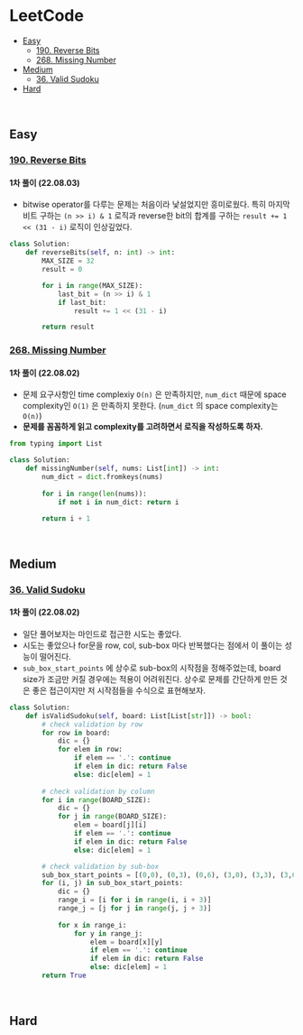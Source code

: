 # LeetCode
- [Easy](#easy)
  - [190. Reverse Bits](#190-reverse-bits)
  - [268. Missing Number](#268-missing-number)
- [Medium](#medium)
  - [36. Valid Sudoku](#36-valid-sudoku)
- [Hard](#hard)

<br>

## Easy
### [190. Reverse Bits](./190_Reverse_Bits.py)
#### 1차 풀이 (22.08.03)
- bitwise operator를 다루는 문제는 처음이라 낯설었지만 흥미로웠다. 특히 마지막 비트 구하는 `(n >> i) & 1` 로직과 reverse한 bit의 합계를 구하는 `result += 1 << (31 - i)` 로직이 인상깊었다.

```py
class Solution:
    def reverseBits(self, n: int) -> int:
        MAX_SIZE = 32
        result = 0

        for i in range(MAX_SIZE):
            last_bit = (n >> i) & 1
            if last_bit:
                result += 1 << (31 - i)

        return result
```

### [268. Missing Number](./268_Missing_Number.py)
#### 1차 풀이 (22.08.02)
- 문제 요구사항인 time complexiy `O(n)` 은 만족하지만, `num_dict` 때문에 space complexity인 `O(1)` 은 만족하지 못한다. (`num_dict` 의 space complexity는 `O(n)`)
- **문제를 꼼꼼하게 읽고 complexity를 고려하면서 로직을 작성하도록 하자.**

```py
from typing import List

class Solution:
    def missingNumber(self, nums: List[int]) -> int:
        num_dict = dict.fromkeys(nums)
        
        for i in range(len(nums)):
            if not i in num_dict: return i

        return i + 1
```

 
<br>

## Medium
### [36. Valid Sudoku](./36_Valid_Sudoku.py)
#### 1차 풀이 (22.08.02)
- 일단 풀어보자는 마인드로 접근한 시도는 좋았다.
- 시도는 좋았으나 for문을 row, col, sub-box 마다 반복했다는 점에서 이 풀이는 성능이 떨어진다.
- `sub_box_start_points` 에 상수로 sub-box의 시작점을 정해주었는데, board size가 조금만 커질 경우에는 적용이 어려워진다. 상수로 문제를 간단하게 만든 것은 좋은 접근이지만 저 시작점들을 수식으로 표현해보자.

```py
class Solution:
    def isValidSudoku(self, board: List[List[str]]) -> bool:
        # check validation by row
        for row in board:
            dic = {}
            for elem in row:
                if elem == '.': continue
                if elem in dic: return False
                else: dic[elem] = 1
        
        # check validation by column
        for i in range(BOARD_SIZE):
            dic = {}
            for j in range(BOARD_SIZE):
                elem = board[j][i]
                if elem == '.': continue
                if elem in dic: return False
                else: dic[elem] = 1

        # check validation by sub-box
        sub_box_start_points = [(0,0), (0,3), (0,6), (3,0), (3,3), (3,6), (6,0), (6,3), (6,6)]
        for (i, j) in sub_box_start_points:
            dic = {}
            range_i = [i for i in range(i, i + 3)]
            range_j = [j for j in range(j, j + 3)]
            
            for x in range_i:
                for y in range_j:
                    elem = board[x][y]
                    if elem == '.': continue
                    if elem in dic: return False
                    else: dic[elem] = 1
        return True
```

<br>


## Hard